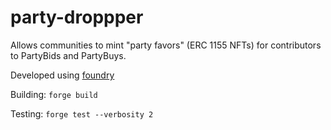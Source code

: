 # party-droppper

Allows communities to mint "party favors" (ERC 1155 NFTs) for contributors to PartyBids and PartyBuys.

Developed using [foundry](https://github.com/gakonst/foundry)

Building: `forge build`

Testing: `forge test --verbosity 2`
